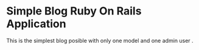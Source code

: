 # Simple Blog Ruby On Rails Application
This is the simplest blog posible with only one model and one admin user .
